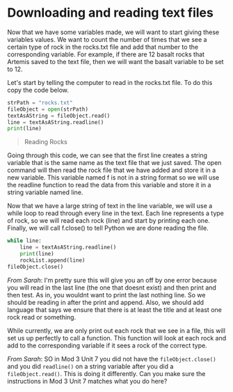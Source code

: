 # Downloading and reading text files

Now that we have some variables made, we will want to start giving these variables values. We want to count the number of times that we see a certain type of rock in the rocks.txt file and add that number to the corresponding variable. For example, if there are 12 basalt rocks that Artemis saved to the text file, then we will want the basalt variable to be set to 12.

Let's start by telling the computer to read in the rocks.txt file. To do this copy the code below.

```python
strPath = "rocks.txt"
fileObject = open(strPath)
textAsAString = fileObject.read()
line = textAsAString.readline()
print(line)
```

>Reading Rocks

Going through this code, we can see that the first line creates a string variable that is the same name as the text file that we just saved. The open command will then read the rock file that we have added and store it in a new variable. This variable named f is not in a string format so we will use the readline function to read the data from this variable and store it in a string variable named line.

Now that we have a large string of text in the line variable, we will use a while loop to read through every line in the text. Each line represents a type of rock, so we will read each rock (line) and start by printing each one. Finally, we will call f.close() to tell Python we are done reading the file.

```python
while line:
    line = textAsAString.readline()
    print(line)
    rockList.append(line)
fileObject.close()
```

*From Sarah*: I'm pretty sure this will give you an off by one error because you will read in the last line (the one that doesnt exist) and then print and then test. As in, you wouldnt want to print the last nothing line. So we should be reading in after the print and append. Also, we should add language that says we ensure that there is at least the title and at least one rock read or something.

While currently, we are only print out each rock that we see in a file, this will set us up perfectly to call a function. This function will look at each rock and add to the corresponding variable if it sees a rock of the correct type.

*From Sarah*: SO in Mod 3 Unit 7 you did not have the `fileObject.close()` and you did `readline()` on a string variable after you did a `fileObject.read()`. This is doing it differently. Can you make sure the instructions in Mod 3 Unit 7 matches what you do here?
